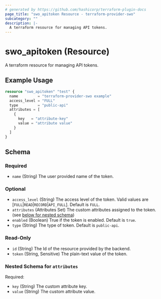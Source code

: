 ```yaml
---
# generated by https://github.com/hashicorp/terraform-plugin-docs
page_title: "swo_apitoken Resource - terraform-provider-swo"
subcategory: ""
description: |-
  A terraform resource for managing API tokens.
---
```


# swo_apitoken (Resource)

A terraform resource for managing API tokens.

## Example Usage

```terraform
resource "swo_apitoken" "test" {
  name         = "terraform-provider-swo example"
  access_level = "FULL"
  type         = "public-api"
  attributes = [
    {
      key   = "attribute-key"
      value = "attribute value"
    }
  ]
}
```

<!-- schema generated by tfplugindocs -->
## Schema

### Required

- `name` (String) The user provided name of the token.

### Optional

- `access_level` (String) The access level of the token. Valid values are [`FULL`|`READ`|`RECORD`|`API_FULL`]. Default is `FULL`.
- `attributes` (Attributes Set) The custom attributes assigned to the token. (see [below for nested schema](#nestedatt--attributes))
- `enabled` (Boolean) True if the token is enabled. Default is `true`.
- `type` (String) The type of token. Default is `public-api`.

### Read-Only

- `id` (String) The Id of the resource provided by the backend.
- `token` (String, Sensitive) The plain-text value of the token.

<a id="nestedatt--attributes"></a>
### Nested Schema for `attributes`

Required:

- `key` (String) The custom attribute key.
- `value` (String) The custom attribute value.
